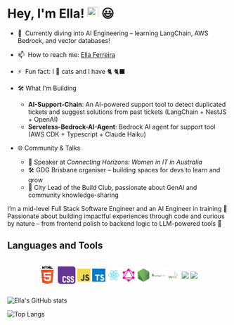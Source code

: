 

# Hey, I'm Ella! <img src="https://media.giphy.com/media/hvRJCLFzcasrR4ia7z/giphy.gif" width="25px" height="25px"></a> 😃

- 🌱 &nbsp;Currently diving into AI Engineering – learning LangChain, AWS Bedrock, and vector databases!
- 📫 &nbsp;How to reach me: [Ella Ferreira](https://www.linkedin.com/in/ella-ferreira-3959aa82/)
- ⚡ &nbsp;Fun fact: I 💛 cats and I have 🐈 🐈‍⬛
- 🛠️ What I'm Building
  - **AI-Support-Chain**: An AI-powered support tool to detect duplicated tickets and suggest solutions from past tickets (LangChain + NestJS + OpenAI)
  - **Serveless-Bedrock-AI-Agent**: Bedrock AI agent for support tool (AWS CDK + Typescript + Claude Haiku)

- 🌐 Community & Talks
  - 🎤 Speaker at *Connecting Horizons: Women in IT in Australia*
  - 🛠️ GDG Brisbane organiser – building spaces for devs to learn and grow
  - 🧠 City Lead of the Build Club, passionate about GenAI and community knowledge-sharing


I’m a mid-level Full Stack Software Engineer and an AI Engineer in training 🚀
Passionate about building impactful experiences through code and curious by nature – from frontend polish to backend logic to LLM-powered tools 🧩


## Languages and Tools

<div align="center" style="display: inline_block"><br>
    <img height="40" align="center" src="https://raw.githubusercontent.com/github/explore/80688e429a7d4ef2fca1e82350fe8e3517d3494d/topics/html/html.png">
    <img height="40" align="center" src="https://raw.githubusercontent.com/github/explore/80688e429a7d4ef2fca1e82350fe8e3517d3494d/topics/css/css.png">
    <img height="30" align="center" src="https://raw.githubusercontent.com/github/explore/80688e429a7d4ef2fca1e82350fe8e3517d3494d/topics/javascript/javascript.png">
    <img height="30" align="center" src="https://raw.githubusercontent.com/github/explore/80688e429a7d4ef2fca1e82350fe8e3517d3494d/topics/typescript/typescript.png">
    <img height="30" align="center" src="https://raw.githubusercontent.com/github/explore/80688e429a7d4ef2fca1e82350fe8e3517d3494d/topics/react/react.png">
    <img height="30" align="center" src="https://raw.githubusercontent.com/github/explore/5c058a388828bb5fde0bcafd4bc867b5bb3f26f3/topics/graphql/graphql.png">
    <img height="30" align="center" src="https://raw.githubusercontent.com/github/explore/80688e429a7d4ef2fca1e82350fe8e3517d3494d/topics/nodejs/nodejs.png">
    <img height="30" align="center" src="https://raw.githubusercontent.com/github/explore/80688e429a7d4ef2fca1e82350fe8e3517d3494d/topics/mongodb/mongodb.png">
    <img height="30" align="center" src="https://raw.githubusercontent.com/github/explore/80688e429a7d4ef2fca1e82350fe8e3517d3494d/topics/mysql/mysql.png"> 
    <img height="30" align="center" src="https://nestjs.com/img/logo-small.svg" />
    <img height="30" align="center" src="https://cdn.jsdelivr.net/gh/devicons/devicon/icons/docker/docker-original.svg"/>
    
</div>

## 




![Ella's GitHub stats](https://github-readme-stats.vercel.app/api?username=ellaferreira&show_icons=true&theme=radical)

![Top Langs](https://github-readme-stats.vercel.app/api/top-langs/?username=ellaferreira&layout=compact)




